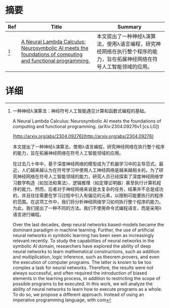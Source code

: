 # 摘要

| Ref | Title | Summary |
| --- | --- | --- |
| [^1] | [A Neural Lambda Calculus: Neurosymbolic AI meets the foundations of computing and functional programming.](http://arxiv.org/abs/2304.09276) | 本文提出了一种神经λ演算法，使用λ语言编程，研究神经网络在执行整个程序的能力，旨在拓展神经网络在符号人工智能领域的应用。 |

# 详细

[^1]: 一种神经λ演算法：神经符号人工智能遇见计算和函数式编程的基础。

    A Neural Lambda Calculus: Neurosymbolic AI meets the foundations of computing and functional programming. (arXiv:2304.09276v1 [cs.LG])

    [http://arxiv.org/abs/2304.09276](http://arxiv.org/abs/2304.09276)

    本文提出了一种神经λ演算法，使用λ语言编程，研究神经网络在执行整个程序的能力，旨在拓展神经网络在符号人工智能领域的应用。

    

    在过去几十年中，基于深度神经网络的模型成为了机器学习中的主导范式。最近，人们越来越认为在符号学习中使用人工神经网络是越来越相关的。为了研究神经网络在符号人工智能领域的能力，研究人员已经探索了深度神经网络学习数学构造（如加法和乘法）、逻辑推理（如定理证明器）甚至执行计算机程序的能力。然而，后者对于神经网络来说是太复杂的任务，结果并不总是成功的，并且往往需要在学习过程中引入有偏见的元素，以限制可能要执行的程序的范围。在这项工作中，我们将分析神经网络学习如何执行整个程序的能力。为此，我们提出了一种不同的方法。我们不使用命令式编程语言，而是采用λ语言进行编程。

    Over the last decades, deep neural networks based-models became the dominant paradigm in machine learning. Further, the use of artificial neural networks in symbolic learning has been seen as increasingly relevant recently. To study the capabilities of neural networks in the symbolic AI domain, researchers have explored the ability of deep neural networks to learn mathematical constructions, such as addition and multiplication, logic inference, such as theorem provers, and even the execution of computer programs. The latter is known to be too complex a task for neural networks. Therefore, the results were not always successful, and often required the introduction of biased elements in the learning process, in addition to restricting the scope of possible programs to be executed. In this work, we will analyze the ability of neural networks to learn how to execute programs as a whole. To do so, we propose a different approach. Instead of using an imperative programming language, with com
    

